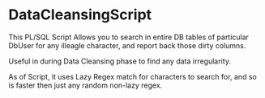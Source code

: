 # DataCleansingScript

This PL/SQL Script Allows you to search in entire DB tables of particular DbUser for any illeagle character, and report back those dirty columns.

Useful in during Data Cleansing phase to find any data irregularity.

As of Script, it uses Lazy Regex match for characters to search for, and so is faster then just any random non-lazy regex.
